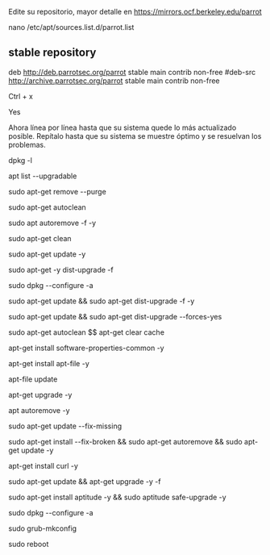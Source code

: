 Edite su repositorio, mayor detalle en https://mirrors.ocf.berkeley.edu/parrot

nano /etc/apt/sources.list.d/parrot.list


## stable repository
deb http://deb.parrotsec.org/parrot stable main contrib non-free
#deb-src http://archive.parrotsec.org/parrot stable main contrib non-free


Ctrl + x

Yes

Ahora línea por línea hasta que su sistema quede lo más actualizado posible.
Repítalo hasta que su sistema se muestre óptimo y se resuelvan los problemas.


dpkg -l

apt list --upgradable

sudo apt-get remove --purge

sudo apt-get autoclean 

sudo apt autoremove -f -y

sudo apt-get clean

sudo apt-get update -y

sudo apt-get -y dist-upgrade -f

sudo dpkg --configure -a

sudo apt-get update && sudo apt-get dist-upgrade -f -y

sudo apt-get update && sudo apt-get dist-upgrade --forces-yes

sudo apt-get autoclean $$ apt-get clear cache

apt-get install software-properties-common -y

apt-get install apt-file -y

apt-file update

apt-get upgrade -y

apt autoremove -y

sudo apt-get update --fix-missing

sudo apt-get install --fix-broken && sudo apt-get autoremove && sudo apt-get update -y

apt-get install curl -y

sudo apt-get update && apt-get upgrade -y -f

sudo apt-get install aptitude -y && sudo aptitude safe-upgrade -y

sudo dpkg --configure -a

sudo grub-mkconfig

sudo reboot
